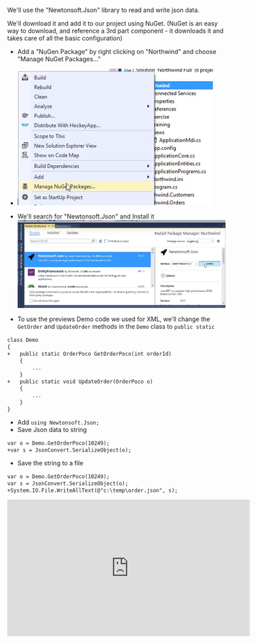 We'll use the "Newtonsoft.Json" library to read and write json data.

We'll download it and add it to our project using NuGet. (NuGet is an easy way to download, and reference a 3rd part component - it downloads it and takes care of all the basic configuration)

* Add a "NuGen Package" by right clicking on "Northwind" and choose "Manage NuGet Packages..."  
* ![2017 03 12 09H38 09](2017-03-12_09h38_09.png)
* We'll search for "Newtonsoft.Json" and Install it  
![2017 03 12 09H40 22](2017-03-12_09h40_22.png)

* To use the previews Demo code we used for XML, we'll change the  `GetOrder` and `UpdateOrder` methods in the `Demo` class to `public static`
```csdiff
class Demo
{
+   public static OrderPoco GetOrderPoco(int orderId)
    {
        ...
    }
+   public static void UpdateOrder(OrderPoco o)
    {
        ...
    }
}
```
* Add `using Newtonsoft.Json;`
* Save Json data to string
```csdiff
var o = Demo.GetOrderPoco(10249);
+var s = JsonConvert.SerializeObject(o);
```
* Save the string to a file
```csdiff
var o = Demo.GetOrderPoco(10249);
var s = JsonConvert.SerializeObject(o);
+System.IO.File.WriteAllText(@"c:\temp\order.json", s);
```

<iframe width="560" height="315" src="https://www.youtube.com/embed/D9voLUegY74?list=PL1DEQjXG2xnIpyKeZmM66PL2bbuUyhyNE" frameborder="0" allowfullscreen></iframe>
